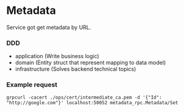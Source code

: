 # Metadata

Service got get metadata by URL.

### DDD

- application (Write business logic)
- domain (Entity struct that represent mapping to data model)
- infrastructure (Solves backend technical topics)

### Example request

```
grpcurl -cacert ./ops/cert/intermediate_ca.pem -d '{"Id": "http://google.com"}' localhost:50052 metadata_rpc.Metadata/Set
```
